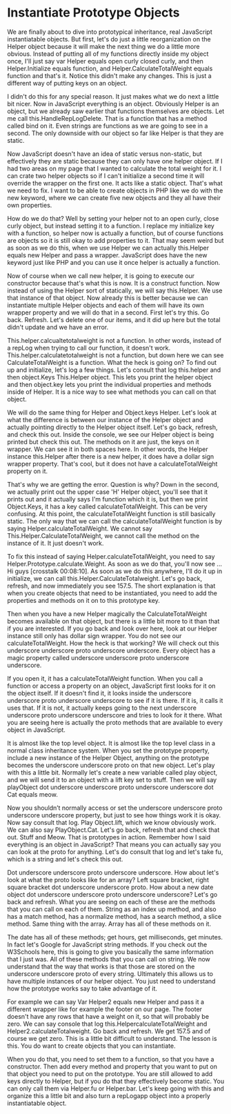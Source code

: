 # Instantiate Prototype Objects

We are finally about to dive into prototypical inheritance, real JavaScript instantiatable objects. But first, let's do just a little reorganization on the Helper object because it will make the next thing we do a little more obvious. Instead of putting all of my functions directly inside my object once, I'll just say var Helper equals open curly closed curly, and then Helper.Initialize equals function, and Helper.CalculateTotalWeight equals function and that's it. Notice this didn't make any changes. This is just a different way of putting keys on an object.

I didn't do this for any special reason. It just makes what we do next a little bit nicer. Now in JavaScript everything is an object. Obviously Helper is an object, but we already saw earlier that functions themselves are objects. Let me call this.HandleRepLogDelete. That is a function that has a method called bind on it. Even strings are functions as we are going to see in a second. The only downside with our object so far like Helper is that they are static.

Now JavaScript doesn't have an idea of static versus non-static, but effectively they are static because they can only have one helper object. If I had two areas on my page that I wanted to calculate the total weight for it. I can crate two helper objects so if I can't initialize a second time it will override the wrapper on the first one. It acts like a static object. That's what we need to fix. I want to be able to create objects in PHP like we do with the new keyword, where we can create five new objects and they all have their own properties.

How do we do that? Well by setting your helper not to an open curly, close curly object, but instead setting it to a function. I replace my initialize key with a function, so helper now is actually a function, but of course functions are objects so it is still okay to add properties to it. That may seem weird but as soon as we do this, when we use Helper we can actually this.Helper equals new Helper and pass a wrapper. JavaScript does have the new keyword just like PHP and you can use it once helper is actually a function.

Now of course when we call new helper, it is going to execute our constructor because that's what this is now. It is a construct function. Now instead of using the Helper sort of statically, we will say this.Helper. We use that instance of that object. Now already this is better because we can instantiate multiple Helper objects and each of them will have its own wrapper property and we will do that in a second. First let's try this. Go back. Refresh. Let's delete one of our items, and it did up here but the total didn't update and we have an error.

This.helper.calcualtetotalweight is not a function. In other words, instead of a repLog when trying to call our function, it doesn't work. This.helper.calculatetotalweight is not a function, but down here we can see CalculateTotalWeight is a function. What the heck is going on? To find out up and initialize, let's log a few things. Let's consult that log this.helper and then object.Keys This.Helper object. This lets you print the helper object and then object.key lets you print the individual properties and methods inside of Helper. It is a nice way to see what methods you can call on that object.

We will do the same thing for Helper and Object.keys Helper. Let's look at what the difference is between our instance of the Helper object and actually pointing directly to the Helper object itself. Let's go back, refresh, and check this out. Inside the console, we see our Helper object is being printed but check this out. The methods on it are just, the keys on it wrapper. We can see it in both spaces here. In other words, the Helper instance this.Helper after there is a new helper, it does have a dollar sign wrapper property. That's cool, but it does not have a calculateTotalWeight property on it.

That's why we are getting the error. Question is why? Down in the second, we actually print out the upper case 'H' Helper object, you'll see that it prints out and it actually says I'm function which it is, but then we print Object.Keys, it has a key called calculateTotalWeight. This can be very confusing. At this point, the calculateTotalWeight function is still basically static. The only way that we can call the calculateTotalWeight function is by saying Helper.calculateTotalWeight. We cannot say This.Helper.CalculateTotalWeight, we cannot call the method on the instance of it. It just doesn't work.

To fix this instead of saying Helper.calculateTotalWeight, you need to say Helper.Prototype.calculate.Weight. As soon as we do that, you'll now see ... Hi guys [crosstalk 00:08:10]. As soon as we do this anywhere, I'll do it up in initialize, we can call this.Helper.CalculateTotalweight. Let's go back, refresh, and now immediately you see 157.5. The short explanation is that when you create objects that need to be instantiated, you need to add the properties and methods on it on to this prototype key.

Then when you have a new Helper magically the CalculateTotalWeight becomes available on that object, but there is a little bit more to it than that if you are interested. If you go back and look over here, look at our Helper instance still only has dollar sign wrapper. You do not see our calculateTotalWeight. How the heck is that working? We will check out this underscore underscore proto underscore underscore. Every object has a magic property called underscore underscore proto underscore underscore.

If you open it, it has a calculateTotalWeight function. When you call a function or access a property on an object, JavaScript first looks for it on the object itself. If it doesn't find it, it looks inside the underscore underscore proto underscore underscore to see if it is there. If it is, it calls it uses that. If it is not, it actually keeps going to the next underscore underscore proto underscore underscore and tries to look for it there. What you are seeing here is actually the proto methods that are available to every object in JavaScript.

It is almost like the top level object. It is almost like the top level class in a normal class inheritance system. When you set the prototype property, include a new instance of the Helper Object, anything on the prototype becomes the underscore underscore proto on that new object. Let's play with this a little bit. Normally let's create a new variable called play object, and we will send it to an object with a lift key set to stuff. Then we will say playObject dot  underscore underscore proto underscore underscore dot Cat equals meow.

Now you shouldn’t normally access or set the underscore underscore proto underscore underscore property, but just to see how things work it is okay. Now say consult that log. Play Object.lift, which we know obviously work. We can also say PlayObject.Cat. Let's go back, refresh that and check that out. Stuff and Meow. That is prototypes in action. Remember how I said everything is an object in JavaScript? That means you can actually say you can look at the proto for anything. Let's do consult that log and let's take fu, which is a string and let's check this out.

Dot underscore underscore proto underscore underscore. How about let's look at what the proto looks like for an array? Left square bracket, right square bracket dot underscore underscore proto. How about a new date object dot underscore underscore proto underscore underscore? Let's go back and refresh. What you are seeing on each of these are the methods that you can call on each of them. String as an index up method, and also has a match method, has a normalize method, has a search method, a slice method. Same thing with the array. Array has all of these methods on it.

The date has all of these methods; get hours, get milliseconds, get minutes. In fact let's Google for JavaScript string methods. If you check out the W3Schools here, this is going to give you basically the same information that I just was. All of these methods that you can call on string. We now understand that the way that works is that those are stored on the underscore underscore proto of every string. Ultimately this allows us to have multiple instances of our helper object. You just need to understand how the prototype works say to take advantage of it.

For example we can say Var Helper2 equals new Helper and pass it a different wrapper like for example the footer on our page. The footer doesn't have any rows that have a weight on it, so that will probably be zero. We can say console that log this.HelpercalculateTotalWeight and Helper2.calculateTotalweight. Go back and refresh. We get 157.5 and of course we get zero. This is a little bit difficult to understand. The lesson is this. You do want to create objects that you can instantiate.

When you do that, you need to set them to a function, so that you have a constructor. Then add every method and property that you want to put on that object you need to put on the prototype. You are still allowed to add keys directly to Helper, but if you do that they effectively become static. You can only call them via Helper.fu or Helper.bar. Let's keep going with this and organize this a little bit and also turn a repLogapp object into a properly instantiatable object.
